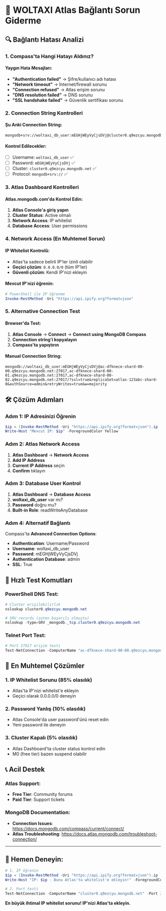 # 🚨 WOLTAXI Atlas Bağlantı Sorun Giderme

## 🔍 Bağlantı Hatası Analizi

### 1. Compass'ta Hangi Hatayı Aldınız?

#### Yaygın Hata Mesajları:
- **"Authentication failed"** → Şifre/kullanıcı adı hatası
- **"Network timeout"** → İnternet/firewall sorunu  
- **"Connection refused"** → Atlas erişim sorunu
- **"DNS resolution failed"** → DNS sorunu
- **"SSL handshake failed"** → Güvenlik sertifikası sorunu

### 2. Connection String Kontrolleri

#### Şu Anki Connection String:
```
mongodb+srv://woltaxi_db_user:mEGHjWEyVyCjsDVj@cluster0.q9ezcyu.mongodb.net/
```

#### Kontrol Edilecekler:
- [ ] Username: `woltaxi_db_user` ✅
- [ ] Password: `mEGHjWEyVyCjsDVj` ✅  
- [ ] Cluster: `cluster0.q9ezcyu.mongodb.net` ✅
- [ ] Protocol: `mongodb+srv://` ✅

### 3. Atlas Dashboard Kontrolleri

#### Atlas.mongodb.com'da Kontrol Edin:
1. **Atlas Console'a giriş yapın**
2. **Cluster Status**: Active olmalı
3. **Network Access**: IP whitelist
4. **Database Access**: User permissions

### 4. Network Access (En Muhtemel Sorun)

#### IP Whitelist Kontrolü:
- Atlas'ta sadece belirli IP'ler izinli olabilir
- **Geçici çözüm**: `0.0.0.0/0` (tüm IP'ler)
- **Güvenli çözüm**: Kendi IP'nizi ekleyin

#### Mevcut IP'nizi öğrenin:
```powershell
# PowerShell ile IP öğrenme
Invoke-RestMethod -Uri "https://api.ipify.org?format=json"
```

### 5. Alternative Connection Test

#### Browser'da Test:
1. **Atlas Console** → **Connect** → **Connect using MongoDB Compass**
2. **Connection string'i kopyalayın**
3. **Compass'ta yapıştırın**

#### Manual Connection String:
```
mongodb://woltaxi_db_user:mEGHjWEyVyCjsDVj@ac-dfknece-shard-00-00.q9ezcyu.mongodb.net:27017,ac-dfknece-shard-00-01.q9ezcyu.mongodb.net:27017,ac-dfknece-shard-00-02.q9ezcyu.mongodb.net:27017/?ssl=true&replicaSet=atlas-123abc-shard-0&authSource=admin&retryWrites=true&w=majority
```

## 🛠️ Çözüm Adımları

### Adım 1: IP Adresinizi Öğrenin
```powershell
$ip = (Invoke-RestMethod -Uri "https://api.ipify.org?format=json").ip
Write-Host "Mevcut IP: $ip" -ForegroundColor Yellow
```

### Adım 2: Atlas Network Access
1. **Atlas Dashboard** → **Network Access**
2. **Add IP Address** 
3. **Current IP Address** seçin
4. **Confirm** tıklayın

### Adım 3: Database User Kontrol
1. **Atlas Dashboard** → **Database Access**
2. **woltaxi_db_user** var mı?
3. **Password** doğru mu?
4. **Built-in Role**: readWriteAnyDatabase

### Adım 4: Alternatif Bağlantı
Compass'ta **Advanced Connection Options**:
- **Authentication**: Username/Password
- **Username**: woltaxi_db_user  
- **Password**: mEGHjWEyVyCjsDVj
- **Authentication Database**: admin
- **SSL**: True

## 🔧 Hızlı Test Komutları

### PowerShell DNS Test:
```powershell
# Cluster erişilebilirlik
nslookup cluster0.q9ezcyu.mongodb.net

# SRV records (zaten başarılı olmuştu)
nslookup -type=SRV _mongodb._tcp.cluster0.q9ezcyu.mongodb.net
```

### Telnet Port Test:
```powershell
# Port 27017 erişim testi
Test-NetConnection -ComputerName "ac-dfknece-shard-00-00.q9ezcyu.mongodb.net" -Port 27017
```

## 🎯 En Muhtemel Çözümler

### 1. IP Whitelist Sorunu (85% olasılık)
- Atlas'ta IP'nizi whitelist'e ekleyin
- Geçici olarak 0.0.0.0/0 deneyin

### 2. Password Yanlış (10% olasılık)  
- Atlas Console'da user password'ünü reset edin
- Yeni password ile deneyin

### 3. Cluster Kapalı (5% olasılık)
- Atlas Dashboard'ta cluster status kontrol edin
- M0 (free tier) bazen suspend olabilir

## 📞 Acil Destek

### Atlas Support:
- **Free Tier**: Community forums
- **Paid Tier**: Support tickets

### MongoDB Documentation:
- **Connection Issues**: https://docs.mongodb.com/compass/current/connect/
- **Atlas Troubleshooting**: https://docs.atlas.mongodb.com/troubleshoot-connection/

---

## 🚀 Hemen Deneyin:

```powershell
# 1. IP öğrenin
$ip = (Invoke-RestMethod -Uri "https://api.ipify.org?format=json").ip
Write-Host "IP: $ip - Bunu Atlas'ta whitelist'e ekleyin!" -ForegroundColor Red

# 2. Port testi
Test-NetConnection -ComputerName "cluster0.q9ezcyu.mongodb.net" -Port 27017
```

**En büyük ihtimal IP whitelist sorunu! IP'nizi Atlas'ta ekleyin.**